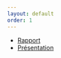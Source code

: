 ```yaml
---
layout: default
order: 1
---
```



- [Rapport](https://labs-web.github.io/conception/documentation/) 
- [Présentation](https://labs-web.github.io/conception/documentation/presentation.html#/) 

